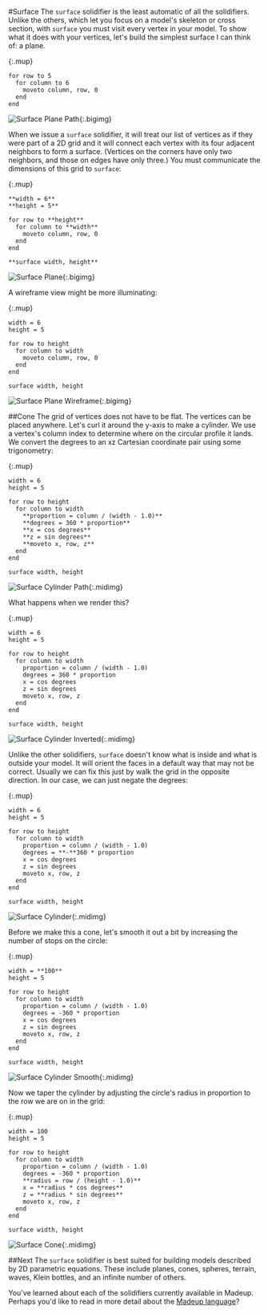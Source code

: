 #Surface
The `surface` solidifier is the least automatic of all the solidifiers. Unlike the others, which let you focus on a model's skeleton or cross section, with `surface` you must visit every vertex in your model. To show what it does with your vertices, let's build the simplest surface I can think of: a plane.

{:.mup}
~~~
for row to 5
  for column to 6
    moveto column, row, 0
  end
end
~~~

![Surface Plane Path](images/surface_plane_path.png){:.bigimg}

When we issue a `surface` solidifier, it will treat our list of vertices as if they were part of a 2D grid and it will connect each vertex with its four adjacent neighbors to form a surface. (Vertices on the corners have only two neighbors, and those on edges have only three.) You must communicate the dimensions of this grid to `surface`:

{:.mup}
~~~
**width = 6**
**height = 5**

for row to **height**
  for column to **width**
    moveto column, row, 0
  end
end

**surface width, height**
~~~

![Surface Plane](images/surface_plane.png){:.bigimg}

A wireframe view might be more illuminating:

{:.mup}
~~~
width = 6
height = 5

for row to height
  for column to width
    moveto column, row, 0
  end
end

surface width, height
~~~

![Surface Plane Wireframe](images/surface_plane_wireframe.png){:.bigimg}

##Cone
The grid of vertices does not have to be flat. The vertices can be placed anywhere. Let's curl it around the y-axis to make a cylinder. We use a vertex's column index to determine where on the circular profile it lands. We convert the degrees to an xz Cartesian coordinate pair using some trigonometry:

{:.mup}
~~~
width = 6
height = 5

for row to height
  for column to width
    **proportion = column / (width - 1.0)**
    **degrees = 360 * proportion**
    **x = cos degrees**
    **z = sin degrees**
    **moveto x, row, z**
  end
end

surface width, height
~~~

![Surface Cylinder Path](images/surface_cylinder_path.png){:.midimg}

What happens when we render this?

{:.mup}
~~~
width = 6
height = 5

for row to height
  for column to width
    proportion = column / (width - 1.0)
    degrees = 360 * proportion
    x = cos degrees
    z = sin degrees
    moveto x, row, z
  end
end

surface width, height
~~~

![Surface Cylinder Inverted](images/surface_cylinder_inverted.png){:.midimg}

Unlike the other solidifiers, `surface` doesn't know what is inside and what is outside your model. It will orient the faces in a default way that may not be correct. Usually we can fix this just by walk the grid in the opposite direction. In our case, we can just negate the degrees:

{:.mup}
~~~
width = 6
height = 5

for row to height
  for column to width
    proportion = column / (width - 1.0)
    degrees = **-**360 * proportion
    x = cos degrees
    z = sin degrees
    moveto x, row, z
  end
end

surface width, height
~~~

![Surface Cylinder](images/surface_cylinder.png){:.midimg}

Before we make this a cone, let's smooth it out a bit by increasing the number of stops on the circle:

{:.mup}
~~~
width = **100**
height = 5

for row to height
  for column to width
    proportion = column / (width - 1.0)
    degrees = -360 * proportion
    x = cos degrees
    z = sin degrees
    moveto x, row, z
  end
end

surface width, height
~~~

![Surface Cylinder Smooth](images/surface_cylinder_smooth.png){:.midimg}

Now we taper the cylinder by adjusting the circle's radius in proportion to the row we are on in the grid:

{:.mup}
~~~
width = 100
height = 5

for row to height
  for column to width
    proportion = column / (width - 1.0)
    degrees = -360 * proportion
    **radius = row / (height - 1.0)**
    x = **radius * cos degrees**
    z = **radius * sin degrees**
    moveto x, row, z
  end
end

surface width, height
~~~

![Surface Cone](images/surface_cone.png){:.midimg}

##Next
The `surface` solidifier is best suited for building models described by 2D parametric equations. These include planes, cones, spheres, terrain, waves, Klein bottles, and an infinite number of others.

You've learned about each of the solidifiers currently available in Madeup. Perhaps you'd like to read in more detail about the [Madeup language](reference.html)?
